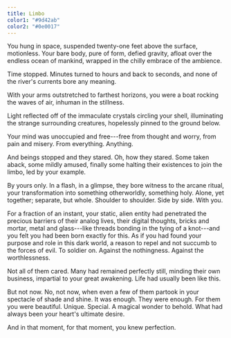 ```yaml
---
title: Limbo
color1: "#9d42ab"
color2: "#0e0017"
---
```


You hung in space, suspended twenty-one feet above the surface, motionless. Your bare body, pure of form, defied gravity, afloat over the endless ocean of mankind, wrapped in the chilly embrace of the ambience.

Time stopped. Minutes turned to hours and back to seconds, and none of the river's currents bore any meaning.

With your arms outstretched to farthest horizons, you were a boat rocking the waves of air, inhuman in the stillness.

Light reflected off of the immaculate crystals circling your shell, illuminating the strange surrounding creatures, hopelessly pinned to the ground below.

Your mind was unoccupied and free---free from thought and worry, from pain and misery. From everything. Anything.

And beings stopped and they stared. Oh, how they stared. Some taken aback, some mildly amused, finally some halting their existences to join the limbo, led by your example.

By yours only. In a flash, in a glimpse, they bore witness to the arcane ritual, your transformation into something otherworldly, something holy. Alone, yet together; separate, but whole. Shoulder to shoulder. Side by side. With you.

For a fraction of an instant, your static, alien entity had penetrated the precious barriers of their analog lives, their digital thoughts, bricks and mortar, metal and glass---like threads bonding in the tying of a knot---and you felt you had been born exactly for this. As if you had found your purpose and role in this dark world, a reason to repel and not succumb to the forces of evil. To soldier on. Against the nothingness. Against the worthlessness.

Not all of them cared. Many had remained perfectly still, minding their own business, impartial to your great awakening. Life had usually been like this.

But not now. No, not now, when even a few of them partook in your spectacle of shade and shine. It was enough. They were enough. For them you were beautiful. Unique. Special. A magical wonder to behold. What had always been your heart's ultimate desire.

And in that moment, for that moment, you knew perfection.